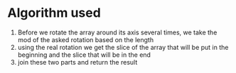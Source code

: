 # Algorithm used
1. Before we rotate the array around its axis several times, we take the mod of the asked rotation based on the length
2. using the real rotation we get the slice of the array that will be put in the beginning and the slice that will be in the end
3. join these two parts and return the result
